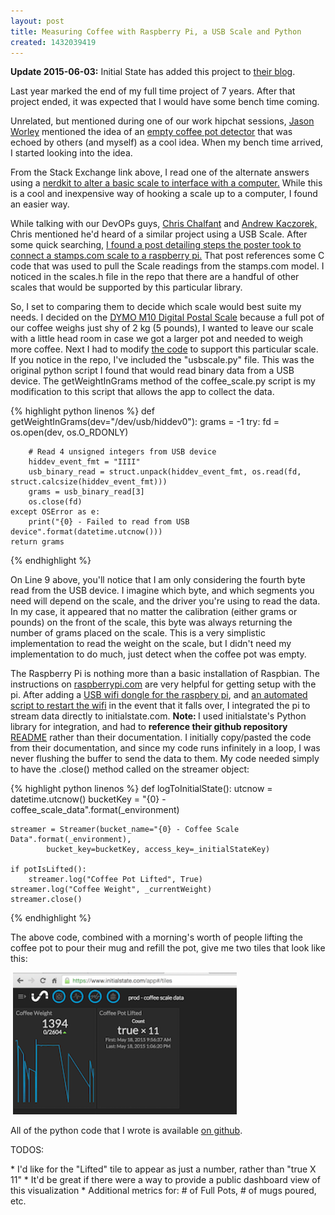 ```yaml
---
layout: post
title: Measuring Coffee with Raspberry Pi, a USB Scale and Python
created: 1432039419
---
```

<p><strong>Update 2015-06-03:</strong> Initial State has added this project to <a href="http://blog.initialstate.com/quantified-coffee-machine/" target="_blank" title="Initial State Quantified Coffee">their blog</a>.</p>

<p>Last year marked the end of my full time project of 7 years. After that project ended, it was expected that I would have some bench time coming.</p><p>Unrelated, but mentioned during one of our work hipchat sessions, <a href="https://twitter.com/indyjworley" target="_blank">Jason Worley</a> mentioned the idea of an <a href="http://electronics.stackexchange.com/questions/18266/hardware-required-for-measuring-small-weight-changes/18280#18280" target="_blank">empty coffee pot detector</a> that was echoed by others (and myself) as a cool idea. When my bench time arrived, I started looking into the idea.</p><p>From the Stack Exchange link above, I read one of the alternate answers using a <a href="https://www.youtube.com/watch?v=fPzUtzFJFus" target="_blank">nerdkit to alter a basic scale to interface with a computer.</a> While this is a cool and inexpensive way of hooking a scale up to a computer, I found an easier way.</p><p>While talking with our DevOPs guys, <a href="https://twitter.com/chalfant" target="_blank">Chris Chalfant</a> and <a href="https://twitter.com/andrewkaczorek" target="_blank">Andrew Kaczorek,</a> Chris mentioned he'd heard of a similar project using a USB Scale. After some quick searching, <a href="http://www.sunspot.co.uk/Projects/Raspi/raspi-scale.html" target="_blank">I found a post detailing steps the poster took to connect a stamps.com scale to a raspberry pi.</a> That post references some C code that was used to pull the Scale readings from the stamps.com model. I noticed in the scales.h file in the repo that there are a handful of other scales that would be supported by this particular library.</p><p>So, I set to comparing them to decide which scale would best suite my needs. I decided on the <a href="http://smile.amazon.com/gp/product/B0053HCWRE/ref=oh_aui_search_detailpage?ie=UTF8&amp;psc=1" target="_blank">DYMO M10 Digital Postal Scale</a> because a full pot of our coffee weighs just shy of 2 kg (5 pounds), I wanted to leave our scale with a little head room in case we got a larger pot and needed to weigh more coffee. Next I had to modify <a href="https://github.com/yanigisawa/coffee-scale/" target="_blank">the code</a> to support this particular scale. If you notice in the repo, I've included the "usbscale.py" file. This was the original python script I found that would read binary data from a USB device. The getWeightInGrams method of the coffee_scale.py script is my modification to this script that allows the app to collect the data.</p>

{% highlight python linenos %}
def getWeightInGrams(dev="/dev/usb/hiddev0"):
    grams = -1
    try:
        fd = os.open(dev, os.O_RDONLY)

        # Read 4 unsigned integers from USB device
        hiddev_event_fmt = "IIII"
        usb_binary_read = struct.unpack(hiddev_event_fmt, os.read(fd, struct.calcsize(hiddev_event_fmt)))
        grams = usb_binary_read[3]
        os.close(fd)
    except OSError as e:
        print("{0} - Failed to read from USB device".format(datetime.utcnow()))
    return grams
{% endhighlight %}
<p>On Line 9 above, you'll notice that I am only considering the fourth byte read from the USB device. I imagine which byte, and which segments you need will depend on the scale, and the driver you're using to read the data. In my case, it appeared that no matter the calibration (either grams or pounds) on the front of the scale, this byte was always returning the number of grams placed on the scale. This is a very simplistic implementation to read the weight on the scale, but I didn't need my implementation to do much, just detect when the coffee pot was empty.</p><p>The Raspberry Pi is nothing more than a basic installation of Raspbian. The instructions on <a href="https://www.raspberrypi.org/downloads/" target="_blank" title="Download Raspberry Pi OS">raspberrypi.com</a> are very helpful for getting setup with the pi. After adding a <a href="http://smile.amazon.com/gp/product/B003MTTJOY/ref=oh_aui_detailpage_o03_s00?ie=UTF8&amp;psc=1" target="_blank" title="USB Wifi">USB wifi dongle for the raspbery pi</a>, and <a href="http://weworkweplay.com/play/rebooting-the-raspberry-pi-when-it-loses-wireless-connection-wifi/" target="_blank" title="Reboot Wifi">an automated script to restart the wifi</a> in the event that it falls over, I integrated the pi to stream data directly to initialstate.com.&nbsp;<strong>Note:&nbsp;</strong>I used initialstate's Python library for integration, and had to&nbsp;<strong>reference their github repository</strong> <a href="https://github.com/InitialState/python_appender" title="Initial State Python Appender">README</a> rather than their documentation. I initially copy/pasted the code from their documentation, and since my code runs infinitely in a loop, I was never flushing the buffer to send the data to them. My code needed simply to have the .close() method called on the streamer object:</p>

{% highlight python linenos %}
def logToInitialState():
    utcnow = datetime.utcnow()
    bucketKey = "{0} - coffee_scale_data".format(_environment)

    streamer = Streamer(bucket_name="{0} - Coffee Scale Data".format(_environment), 
            bucket_key=bucketKey, access_key=_initialStateKey)

    if potIsLifted():
        streamer.log("Coffee Pot Lifted", True)
    streamer.log("Coffee Weight", _currentWeight)
    streamer.close()
{% endhighlight %}
<p>
The above code, combined with a morning's worth of people lifting the coffee pot to pour their mug and refill the pot, give me two tiles that look like this:</p>

<p>&nbsp;<a href="/img/Screen%20Shot%202015-05-18%20at%201.54.37%20PM.png" target="_blank" title="Initial State Tiles - Large View"><img src="/img/thumb_initialstate.png" alt="Initial State Tiles" title="Initial State Tiles" width="358" height="227" /></a></p>
<p>All of the python code that I wrote is available <a href="https://github.com/yanigisawa/coffee-scale/" target="_blank" title="Coffee Scale Github">on github</a>.</p>

<p>TODOS: </p>
* I'd like for the "Lifted" tile to appear as just a number, rather than "true X 11"
* It'd be great if there were a way to provide a public dashboard view of this visualization
* Additional metrics for: # of Full Pots, # of mugs poured, etc.
